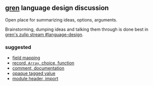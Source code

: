 ## [gren](https://gren-lang.org/) language design discussion

Open place for summarizing ideas, options, arguments.

Brainstorming, dumping ideas and talking them through is done best in [gren's zulip stream #language-design](https://gren.zulipchat.com/#narrow/stream/318904-language-design).

### suggested

  - [field mapping](/field-mapping.md)
  - [record, `Array`, choice, function](/record-choice-function.md)
  - [comment, documentation](/comment-documentation.md)
  - [opaque tagged value](/opaque-tagged-value.md)
  - [module header, import](/module-header-import.md)
